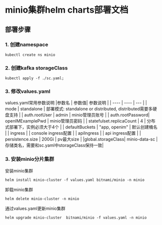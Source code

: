 # minio集群helm charts部署文档
## 部署步骤
### 1. 创建namespace
```
kubectl create ns minio
```
### 2. 创建kafka storageClass
```
kubectl apply -f ./sc.yaml;
```

### 3. 修改values.yaml
values.yaml常用参数说明
|参数名   | 参数值|  参数说明    |
|  ----  | ----  | --- |
| mode | standalone | 部署模式: standalone or distributed, distributed需要多硬盘支持 |
| auth.rootUser | admin | minio管理员账号 |
| auth.rootPassword|  openIMExamplePwd  | minio管理员密码 |
| statefulset.replicaCount | 4 | 分布式部署下，实例必须大于4个 |
| defaultBuckets | "app, openim" | 默认创建桶名 |
| ingress | | console ingress配置 | 
| apiIngress | | api ingress配置  |
| persistence.size | 200Gi | pv最大size |
|global.storageClass| minio-data-sc |存储类名，需要和sc.yaml中storageClass保持一致|


### 3. 安装minio分片集群
安装minio集群
```
helm install minio-cluster -f values.yaml bitnami/minio -n minio
```

卸载minio集群
```
helm delete minio-cluster -n minio
```

通过values.yaml更新minio集群
```
helm upgrade minio-cluster  bitnami/minio -f values.yaml -n minio
```